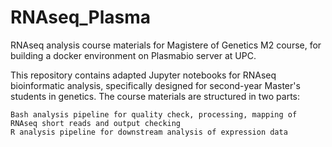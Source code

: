 # RNAseq_Plasma

RNAseq analysis course materials for Magistere of Genetics M2 course, for building a docker environment on Plasmabio server at UPC.

This repository contains adapted Jupyter notebooks for RNAseq bioinformatic analysis, specifically designed for second-year Master's students in genetics. The course materials are structured in two parts:

    Bash analysis pipeline for quality check, processing, mapping of RNAseq short reads and output checking
    R analysis pipeline for downstream analysis of expression data
